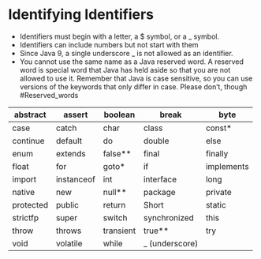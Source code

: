 # Identifying Identifiers
+ Identifiers must begin with a letter, a $ symbol, or a _ symbol.
+ Identifiers can include numbers but not start with them
+ Since Java 9, a single underscore _ is not allowed as an identifier.
+ You cannot use the same name as a Java reserved word. A reserved word is special word that Java has held aside so that you are not allowed to use it. Remember that Java is case sensitive, so you can use versions of the keywords that only differ in case. Please don’t, though
#Reserved_words 

| abstract  | assert     | boolean   | break          | byte       |
| --------- | ---------- | --------- | -------------- | ---------- |
| case      | catch      | char      | class          | const*     |
| continue  | default    | do        | double         | else       |
| enum      | extends    | false**   | final          | finally    |
| float     | for        | goto*     | if             | implements |
| import    | instanceof | int       | interface      | long       |
| native    | new        | null**    | package        | private    |
| protected | public     | return    | Short          | static     |
| strictfp  | super      | switch    | synchronized   | this       |
| throw     | throws     | transient | true**         | try        |
| void      | volatile   | while     | _ (underscore) |            |